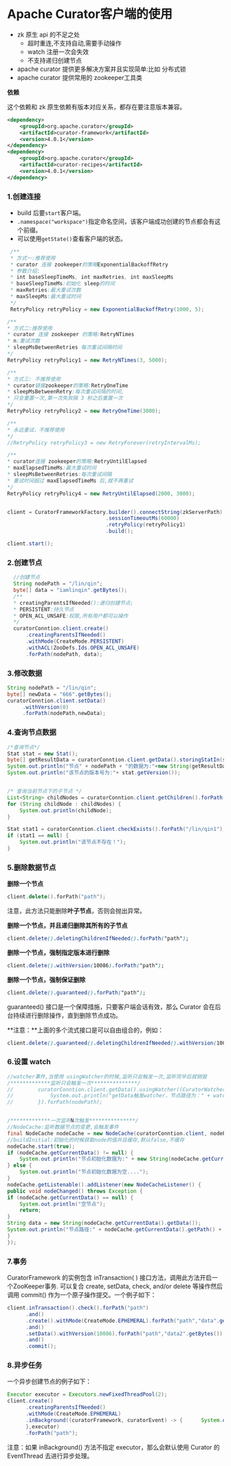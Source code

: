 # Apache Curator客户端的使用

- zk 原生 api 的不足之处
  - 超时重连,不支持自动,需要手动操作
  - watch 注册一次会失效
  - 不支持递归创建节点
- apache curator 提供更多解决方案并且实现简单:比如 分布式锁
- apache curator 提供常用的 zookeeper工具类

**依赖**

这个依赖和 zk 原生依赖有版本对应关系，都存在要注意版本兼容。

```xml
<dependency>
    <groupId>org.apache.curator</groupId>
    <artifactId>curator-framework</artifactId>
    <version>4.0.1</version>
</dependency>
<dependency>
    <groupId>org.apache.curator</groupId>
    <artifactId>curator-recipes</artifactId>
    <version>4.0.1</version>
</dependency>
```



### 1.创建连接

- build 后要`start`客户端。
- `.namespace("workspace")`指定命名空间，该客户端成功创建的节点都会有这个前缀。
- 可以使用`getState()`查看客户端的状态。

```java
 /**
 * 方式一:推荐使用
 * curator 连接 zookeeper的策略ExponentialBackoffRetry
 * 参数介绍:
 * int baseSleepTimeMs, int maxRetries, int maxSleepMs
 * baseSleepTimeMs:初始化 sleep的时间
 * maxRetries:最大重试次数
 * maxSleepMs:最大重试时间
 */
 RetryPolicy retryPolicy = new ExponentialBackoffRetry(1000, 5);

/**
* 方式二:推荐使用
* curator 连接 zookeeper 的策略:RetryNTimes
* n:重试次数
* sleepMsBetweenRetries 每次重试间隔时间
*/
RetryPolicy retryPolicy1 = new RetryNTimes(3, 5000);

/**
* 方式三: 不推荐使用
* curator链接zookeeper的策略:RetryOneTime
* sleepMsBetweenRetry:每次重试间隔的时间,
* 只会重置一次,第一次失败隔 3 秒之后重置一次
*/
RetryPolicy retryPolicy2 = new RetryOneTime(3000);

/**
* 永远重试，不推荐使用
*/
//RetryPolicy retryPolicy3 = new RetryForever(retryIntervalMs);

/**
* curator连接 zookeeper的策略:RetryUntilElapsed
* maxElapsedTimeMs:最大重试时间
* sleepMsBetweenRetries:每次重试间隔
* 重试时间超过 maxElapsedTimeMs 后,就不再重试
*/
RetryPolicy retryPolicy4 = new RetryUntilElapsed(2000, 3000);


client = CuratorFrameworkFactory.builder().connectString(zkServerPath)
                                .sessionTimeoutMs(60000)
                                .retryPolicy(retryPolicy1)
                                .build();

client.start();
```

### 2.创建节点

```java
  //创建节点
  String nodePath = "/lin/qin";
  byte[] data = "iamlinqin".getBytes();
  /**
  * creatingParentsIfNeeded():递归创建节点;
  * PERSISTENT:持久节点
  * OPEN_ACL_UNSAFE:权限,所有用户都可以操作
  */
  curatorConntion.client.create()
      .creatingParentsIfNeeded()
      .withMode(CreateMode.PERSISTENT)
      .withACL(ZooDefs.Ids.OPEN_ACL_UNSAFE)
      .forPath(nodePath, data);
```

### 3.修改数据

```java
String nodePath = "/lin/qin";
byte[] newData = "666".getBytes();
curatorConntion.client.setData()
     .withVersion(0)
     .forPath(nodePath,newData);
```

### 4.查询节点数据

```java
/*查询节点*/
Stat stat = new Stat();
byte[] getResultData = curatorConntion.client.getData().storingStatIn(stat).forPath(nodePath);
System.out.println("节点" + nodePath + "的数据为:"+new String(getResultData));
System.out.println("该节点的版本号为:"+ stat.getVersion());


/* 查询当前节点下的子节点 */
List<String> childNodes = curatorConntion.client.getChildren().forPath("/lin");
for (String childNode : childNodes) {
    System.out.println(childNode);
}

Stat stat1 = curatorConntion.client.checkExists().forPath("/lin/qin1");
if (stat1 == null) {
    System.out.println("该节点不存在！");
}
```

### 5.删除数据节点

**删除一个节点**

```cpp
client.delete().forPath("path");
```

注意，此方法只能删除**叶子节点**，否则会抛出异常。

**删除一个节点，并且递归删除其所有的子节点**

```css
client.delete().deletingChildrenIfNeeded().forPath("path");
```

**删除一个节点，强制指定版本进行删除**

```css
client.delete().withVersion(10086).forPath("path");
```

**删除一个节点，强制保证删除**

```css
client.delete().guaranteed().forPath("path");
```

guaranteed() 接口是一个保障措施，只要客户端会话有效，那么 Curator 会在后台持续进行删除操作，直到删除节点成功。

**注意：**上面的多个流式接口是可以自由组合的，例如：

```css
client.delete().guaranteed().deletingChildrenIfNeeded().withVersion(10086).forPath("path");
```



### 6.设置 watch

```java
//watcher事件,当使用 usingWatcher的时候,监听只会触发一次,监听完毕后就销毁
/*************监听只会触发一次***************/
//        curatorConntion.client.getData().usingWatcher((CuratorWatcher) watchedEvent -> {
//            System.out.println("getData触发watcher，节点路径为：" + watchedEvent.getPath());
//        }).forPath(nodePath);


/*************一次监听N次触发***************/
//NodeCache:监听数据节点的变更,会触发事件
final NodeCache nodeCache = new NodeCache(curatorConntion.client, nodePath);
//buildInitial:初始化的时候获取node的值并且缓存,默认false,不缓存
nodeCache.start(true);
if (nodeCache.getCurrentData() != null) {
    System.out.println("节点初始化数据为:" + new String(nodeCache.getCurrentData().getData()));
} else {
    System.out.println("节点初始化数据为空....");
}
nodeCache.getListenable().addListener(new NodeCacheListener() {
public void nodeChanged() throws Exception {
if (nodeCache.getCurrentData() == null) {
    System.out.println("空节点");
    return;
}
String data = new String(nodeCache.getCurrentData().getData());
System.out.println("节点路径:" + nodeCache.getCurrentData().getPath() + "数据: " + data);
}
});
```

### 7.事务

CuratorFramework 的实例包含 inTransaction( ) 接口方法，调用此方法开启一个ZooKeeper事务. 可以复合 create, setData, check, and/or delete 等操作然后调用 commit() 作为一个原子操作提交。一个例子如下：

```java
client.inTransaction().check().forPath("path")
      .and()
      .create().withMode(CreateMode.EPHEMERAL).forPath("path","data".getBytes())
      .and()
      .setData().withVersion(10086).forPath("path","data2".getBytes())
      .and()
      .commit();
```

### 8.异步任务

一个异步创建节点的例子如下：

```java
Executor executor = Executors.newFixedThreadPool(2);
client.create()
      .creatingParentsIfNeeded()
      .withMode(CreateMode.EPHEMERAL)
      .inBackground((curatorFramework, curatorEvent) -> {      System.out.println(String.format("eventType:%s,resultCode:%s",curatorEvent.getType(),curatorEvent.getResultCode()));
      },executor)
      .forPath("path");
```

注意：如果 inBackground() 方法不指定 executor，那么会默认使用 Curator 的 EventThread 去进行异步处理。